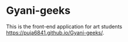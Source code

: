# Gyani-geeks
This is the front-end application for art students https://puja6841.github.io/Gyani-geeks/.
